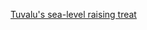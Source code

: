 [Tuvalu's sea-level raising treat](https://edition.cnn.com/interactive/2019/05/world/tuvalu-climate-change-cnnphotos/)

